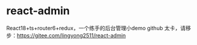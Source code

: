 # react-admin
React18+ts+router6+redux，一个练手的后台管理小demo
github 太卡，请移步：https://gitee.com/lingyong2511/react-admin
